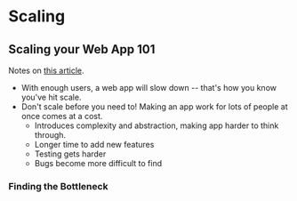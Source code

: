 # Scaling

## Scaling your Web App 101
  Notes on [this article](https://blog.hartleybrody.com/scale-load/).
  - With enough users, a web app will slow down -- that's how you know you've hit scale.
  - Don't scale before you need to! Making an app work for lots of people at once comes at a cost.
    - Introduces complexity and abstraction, making app harder to think through.
    - Longer time to add new features
    - Testing gets harder
    - Bugs become more difficult to find

### Finding the Bottleneck 
